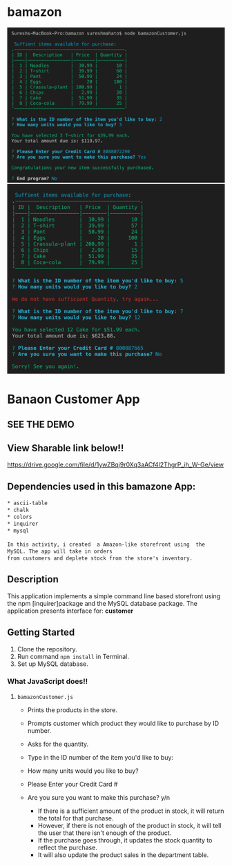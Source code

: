 # bamazon
![Word Guess Cli](banazone1.jpg)
![Word Guess Cli](banazone2.jpg)

# Banaon Customer App


## SEE THE DEMO 

## View Sharable link below!!

https://drive.google.com/file/d/1ywZBqj9r0Xq3aACf4l2ThgrP_ih_W-Ge/view


## Dependencies used in this bamazone App:
    * ascii-table
    * chalk
    * colors
    * inquirer
    * mysql

    In this activity, i created  a Amazon-like storefront using  the MySQL. The app will take in orders 
    from customers and deplete stock from the store's inventory.

## Description

This application implements a simple command line based storefront using the npm [inquirer]package and the MySQL database package. The application presents interface for: **customer** 

## Getting Started 
1. Clone the repository. 
2. Run command `npm install` in Terminal.
3. Set up MySQL database.


### What JavaScript does!!

1. `bamazonCustomer.js`

    * Prints the products in the store.
    * Prompts customer which product they would like to purchase by ID number.
    * Asks for the quantity.
    * Type in the ID number of the item you'd like to buy: 
    * How many units would you like to buy? 
    * Please Enter your Credit Card # 
    * Are you sure you want to make this purchase? y/n

      * If there is a sufficient amount of the product in stock, it will return the total for that purchase.
      * However, if there is not enough of the product in stock, it will tell the user that there isn't enough of the product.
      * If the purchase goes through, it updates the stock quantity to reflect the purchase.
      * It will also update the product sales in the department table.